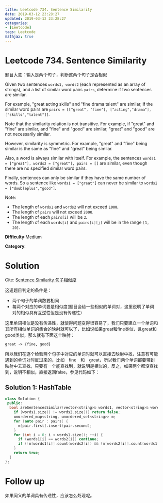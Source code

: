 ```yaml
---
title: Leetcode 734. Sentence Similarity
date: 2019-03-12 23:28:27
updated: 2019-03-12 23:28:27
categories: 
- [Leetcode]
tags: Leetcode
mathjax: true
---
```


# Leetcode 734. Sentence Similarity

题目大意：输入是两个句子，判断这两个句子是否相似

Given two sentences `words1, words2` (each represented as an array of strings), and a list of similar word pairs `pairs`, determine if two sentences are similar.

For example, "great acting skills" and "fine drama talent" are similar, if the similar word pairs are `pairs = [["great", "fine"], ["acting","drama"], ["skills","talent"]]`.

Note that the similarity relation is not transitive. For example, if "great" and "fine" are similar, and "fine" and "good" are similar, "great" and "good" are not necessarily similar.

However, similarity is symmetric. For example, "great" and "fine" being similar is the same as "fine" and "great" being similar.

Also, a word is always similar with itself. For example, the sentences `words1 = ["great"], words2 = ["great"], pairs = []` are similar, even though there are no specified similar word pairs.

Finally, sentences can only be similar if they have the same number of words. So a sentence like `words1 = ["great"]` can never be similar to `words2 = ["doubleplus","good"]`.

Note:

- The length of `words1` and `words2` will not exceed `1000`.
- The length of `pairs` will not exceed `2000`.
- The length of each `pairs[i]` will be `2`.
- The length of each `words[i]` and `pairs[i][j]` will be in the range `[1, 20]`.

**Difficulty**:Medium

**Category**:

# Solution

Cite: [Sentence Similarity 句子相似度](http://www.cnblogs.com/grandyang/p/8016251.html)

这道题目判定的条件是：

* 两个句子的单词数要相同
* 每两个对应的单词要是相似度(题目会给一些相似的单词对，这里说明了单词对的相似具有互逆性但是没有传递性）

这里单词相似是没有传递性，就使得问题变得很容易了，我们只要建立一个单词和其所有相似单词的集合的映射就可以了，比如说如果great和fine类似，且great和good类似，那么就有下面这个映射：

`great -> {fine, good}`

所以我们在逐个检验两个句子中对应的单词时就可以直接去映射中找，注意有可能遇到的单词对时反过来的，比如　fine　和　great，所以我们两个单词都要带到映射中去查找，只要有一个能查找到，就说明是相似的，反之，如果两个都没查找到，说明不相似，直接返回false，参见代码如下：

## Solution 1: HashTable

```cpp
class Solution {
 public:
  bool areSentencesSimilar(vector<string>& words1, vector<string>& words2, vector<pair<string, string>> pairs) {
    if (words1.size() != words2.size()) return false;
    unordered_map<string, unordered_set<string>> m;
    for (auto pair : pairs) {
      m[pair.first].insert(pair.second);
    }
    for (int i = 0; i < words1.size(); ++i) {
      if (words1[i] == words2[i]) continue;
      if (!m[words1[i]].count(words2[i]) && !m[words2[i]].count(words1[i])) return false;
    }
    return true;
  }
};
```

# Follow up

如果同义的单词具有传递性，应该怎么处理呢。